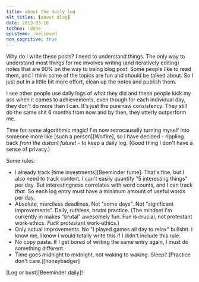 ```yaml
---
title: about the daily log
alt_titles: [about dlog]
date: 2013-03-18
techne: :done
episteme: :believed
non_cognitive: true
---
```


Why do I write these posts? I need to understand things. The only way to understand most things for me involves writing (and iteratively editing) notes that are 90% on the way to being blog post. Some people like to read them, and I think some of the topics are fun and should be talked about. So I just put in a little bit more effort, clean up the notes and publish them. 

I see other people use daily logs of what they did and these people kick my ass when it comes to achievements, even though for each individual day, they don't do more than I can. It's just the pure raw consistency. They still do the same shit 6 months from now and by then, they utterly outperform me.

Time for some algorithmic magic! I'm now retrocausally turning myself into someone more like [such a person][Wolfire], so I have decided - rippling back *from the distant future*! - to keep a daily log. (Good thing I don't have a sense of privacy.)

Some rules:

- I already track [time investments][Beeminder fume]. That's fine, but I also need to track content. I can't easily quantify "5 interesting things" per day. But interestingness correlates with word counts, and I can track *that*. So each log entry must have a minimum amount of useful words per day. 
- Absolute, merciless deadlines. Not "some days". Not "significant improvements". Daily, ruthless, brutal practice. (The mindset I'm currently in makes "brutal" awesomely fun. Fun is crucial, not protestant work-ethics. *Fuck* protestant work-ethics.)
- Only actual improvements. No "I played games all day to relax" bullshit. I know me, I know I would totally write this if I didn't include this rule.
- No copy pasta. If I get bored of writing the same entry again, I must do something different.
- Time goes midnight to midnight, not waking to waking. Sleep? [Practice don't care.][honeybadger]

[Log or bust][Beeminder daily]!
